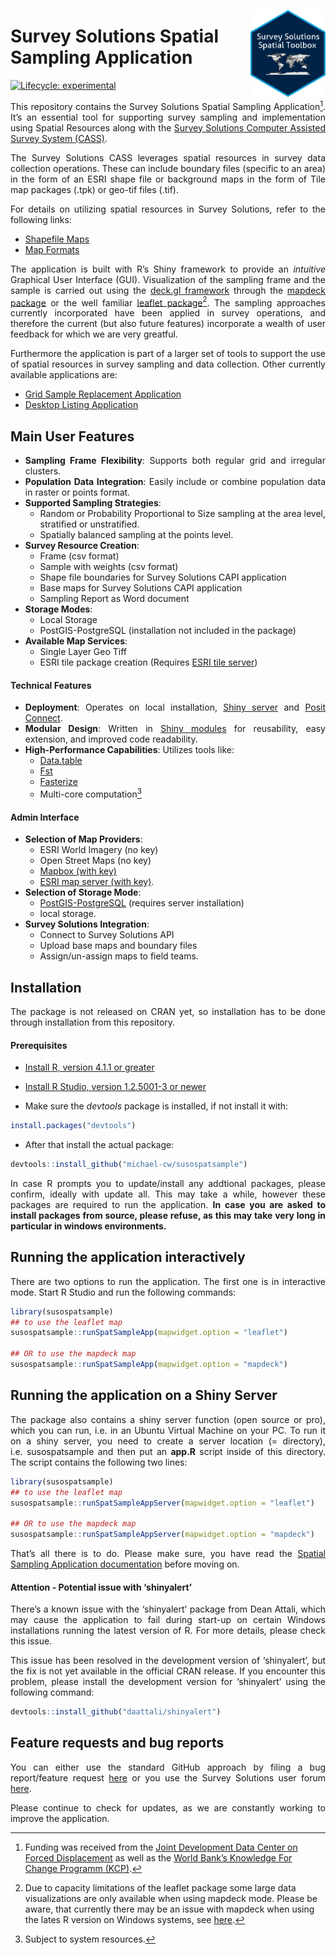 
<!-- README.md is generated from README.Rmd. Please edit that file -->

<a href='https://docs.mysurvey.solutions/'><img src="man/img/susospatial.png" align="right" height="139"/></a>

# Survey Solutions Spatial Sampling Application

<!-- badges: start -->

[![Lifecycle:
experimental](https://img.shields.io/badge/lifecycle-experimental-orange.svg)](https://lifecycle.r-lib.org/articles/stages.html#experimental)
<!-- badges: end -->

<div align="justify">

This repository contains the Survey Solutions Spatial Sampling
Application[^1]. It’s an essential tool for supporting survey sampling
and implementation using Spatial Resources along with the [Survey
Solutions Computer Assisted Survey System
(CASS)](https://mysurvey.solutions/en/).

The Survey Solutions CASS leverages spatial resources in survey data
collection operations. These can include boundary files (specific to an
area) in the form of an ESRI shape file or background maps in the form
of Tile map packages (.tpk) or geo-tif files (.tif).

For details on utilizing spatial resources in Survey Solutions, refer to
the following links:

- [Shapefile
  Maps](https://docs.mysurvey.solutions/interviewer/special/shape-file-overlay/)
- [Map
  Formats](https://docs.mysurvey.solutions/headquarters/mapsmanage/map-formats/)

The application is built with R’s Shiny framework to provide an
*intuitive* Graphical User Interface (GUI). Visualization of the
sampling frame and the sample is carried out using the [deck.gl
framework](https://deck.gl) through the [mapdeck
package](https://cran.r-project.org/web/packages/mapdeck/vignettes/mapdeck.html)
or the well familiar [leaflet
package](https://rstudio.github.io/leaflet/)[^2]. The sampling
approaches currently incorporated have been applied in survey
operations, and therefore the current (but also future features)
incorporate a wealth of user feedback for which we are very greatful.

Furthermore the application is part of a larger set of tools to support
the use of spatial resources in survey sampling and data collection.
Other currently available applications are:

- [Grid Sample Replacement
  Application](https://github.com/michael-cw/susogrdframe)
- [Desktop Listing
  Application](https://github.com/michael-cw/susolisting)

## Main User Features

- **Sampling Frame Flexibility**: Supports both regular grid and
  irregular clusters.
- **Population Data Integration**: Easily include or combine population
  data in raster or points format.
- **Supported Sampling Strategies**:
  - Random or Probability Proportional to Size sampling at the area
    level, stratified or unstratified.
  - Spatially balanced sampling at the points level.
- **Survey Resource Creation**:
  - Frame (csv format)
  - Sample with weights (csv format)
  - Shape file boundaries for Survey Solutions CAPI application
  - Base maps for Survey Solutions CAPI application
  - Sampling Report as Word document
- **Storage Modes**:
  - Local Storage
  - PostGIS-PostgreSQL (installation not included in the package)
- **Available Map Services**:
  - Single Layer Geo Tiff
  - ESRI tile package creation (Requires [ESRI tile
    server](https://developers.arcgis.com/documentation/mapping-apis-and-services/data-hosting/services/image-tile-service/))

#### Technical Features

- **Deployment**: Operates on local installation, [Shiny
  server](https://posit.co/products/open-source/shinyserver/) and [Posit
  Connect](https://posit.co/products/enterprise/connect/).
- **Modular Design**: Written in [Shiny
  modules](https://shiny.posit.co/r/articles/improve/modules/) for
  reusability, easy extension, and improved code readability.
- **High-Performance Capabilities**: Utilizes tools like:
  - [Data.table](https://cran.r-project.org/web/packages/data.table/vignettes/datatable-intro.html)
  - [Fst](http://www.fstpackage.org/)
  - [Fasterize](https://cran.r-project.org/web/packages/fasterize/vignettes/using-fasterize.html)
  - Multi-core computation[^3]

#### Admin Interface

- **Selection of Map Providers**:
  - ESRI World Imagery (no key)
  - Open Street Maps (no key)
  - [Mapbox (with key)](https://www.mapbox.com/)
  - [ESRI map server (with
    key)](https://developers.arcgis.com/documentation/mapping-apis-and-services/data-hosting/services/image-tile-service/).
- **Selection of Storage Mode**:
  - [PostGIS-PostgreSQL](https://postgis.net/) (requires server
    installation)
  - local storage.
- **Survey Solutions Integration**:
  - Connect to Survey Solutions API
  - Upload base maps and boundary files
  - Assign/un-assign maps to field teams.

## Installation

The package is not released on CRAN yet, so installation has to be done
through installation from this repository.

#### Prerequisites

- [Install R, version 4.1.1 or
  greater](https://cran.r-project.org/mirrors.html)

- [Install R Studio, version 1.2.5001-3 or
  newer](https://posit.co/download/rstudio-desktop/)

- Make sure the *devtools* package is installed, if not install it with:

``` r
install.packages("devtools")
```

- After that install the actual package:

``` r
devtools::install_github("michael-cw/susospatsample")
```

In case R prompts you to update/install any addtional packages, please
confirm, ideally with update all. This may take a while, however these
packages are required to run the application. **In case you are asked to
install packages from source, please refuse, as this may take very long
in particular in windows environments.**

## Running the application interactively

There are two options to run the application. The first one is in
interactive mode. Start R Studio and run the following commands:

``` r
library(susospatsample)
## to use the leaflet map
susospatsample::runSpatSampleApp(mapwidget.option = "leaflet")

## OR to use the mapdeck map
susospatsample::runSpatSampleApp(mapwidget.option = "mapdeck")
```

## Running the application on a Shiny Server

The package also contains a shiny server function (open source or pro),
which you can run, i.e. in an Ubuntu Virtual Machine on your PC. To run
it on a shiny server, you need to create a server location (=
directory), i.e. susospatsample and then put an **app.R** script inside
of this directory. The script contains the following two lines:

``` r
library(susospatsample)
## to use the leaflet map
susospatsample::runSpatSampleAppServer(mapwidget.option = "leaflet")

## OR to use the mapdeck map
susospatsample::runSpatSampleAppServer(mapwidget.option = "mapdeck")
```

That’s all there is to do. Please make sure, you have read the [Spatial
Sampling Application
documentation](https://datanalytics.worldbank.org/SpatialSamplingManual/)
before moving on.

#### Attention - Potential issue with ‘shinyalert’

There’s a known issue with the ‘shinyalert’ package from Dean Attali,
which may cause the application to fail during start-up on certain
Windows installations running the latest version of R. For more details,
please check this issue.

This issue has been resolved in the development version of ‘shinyalert’,
but the fix is not yet available in the official CRAN release. If you
encounter this problem, please install the development version for
‘shinyalert’ using the following command:

``` r
devtools::install_github("daattali/shinyalert")
```

## Feature requests and bug reports

You can either use the standard GitHub approach by filing a bug
report/feature request
[here](https://github.com/michael-cw/SurveySolutionsAPI/issues) or you
use the Survey Solutions user forum
[here](https://forum.mysurvey.solutions/c/api/13).

Please continue to check for updates, as we are constantly working to
improve the application.

</div>

[^1]: Funding was received from the [Joint Development Data Center on
    Forced Displacement](https://www.jointdatacenter.org/) as well as
    the [World Bank’s Knowledge For Change Programm
    (KCP)](https://www.worldbank.org/en/programs/knowledge-for-change/brief/2022-knowledge-for-change-call-for-proposals-and-application-procedures).

[^2]: Due to capacity limitations of the leaflet package some large data
    visualizations are only available when using mapdeck mode. Please be
    aware, that currently there may be an issue with mapdeck when using
    the lates R version on Windows systems, see
    [here](https://github.com/SymbolixAU/mapdeck/issues/359).

[^3]: Subject to system resources.
